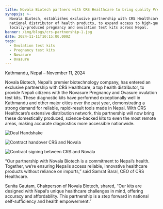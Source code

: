 ```yaml
---
title: Novala Biotech partners with CRS Healthcare to bring quality Pregnancy and Ovulation test kits to Nepal
synopsis: >-
  Novala Biotech, establishes exclusive partnership with CRS Healthcare, a top
  national distributor of health products, to expand access to high-quality,
  locally-produced pregnancy and ovulation test kits across Nepal.
banner: /img/blogs/crs-partnership-1.jpg
date: 2024-11-11T10:15:00.000Z
tags:
  - Ovulation test kits
  - Pregnancy test kits
  - Novasure
  - Ovasure
---
```


Kathmandu, Nepal – November 11, 2024

Novala Biotech, Nepal’s premier biotechnology company, has entered an exclusive partnership with CRS Healthcare, a top health distributor, to provide Nepali citizens with the Novasure Pregnancy and Ovasure ovulation test kits. These diagnostic kits have performed exceptionally well in Kathmandu and other major cities over the past year, demonstrating a strong demand for reliable, rapid-result tools made in Nepal. With CRS Healthcare’s extensive distribution network, this partnership will now bring these domestically produced, science-backed kits to even the most remote areas, making accurate diagnostics more accessible nationwide.

![Deal Handshake](/img/blogs/crs-partnership-1.jpg)

![Contract handover CRS and Novala](/img/blogs/crs-partnership-2.jpg)

![Contract signing between CRS and Novala](/img/blogs/crs-partnership-3.jpg)

“Our partnership with Novala Biotech is a commitment to Nepal’s health. Together, we’re ensuring Nepalis access reliable, innovative healthcare products without reliance on imports,” said Samrat Baral, CEO of CRS Healthcare.

Sunita Gautam, Chairperson of Novala Biotech, shared, “Our kits are designed with Nepal’s unique healthcare challenges in mind, offering accuracy and affordability. This partnership is a step forward in national self-sufficiency and health empowerment.”
